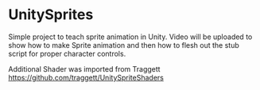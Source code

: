 # UnitySprites
Simple project to teach sprite animation in Unity. Video will be uploaded to show how to make Sprite animation and then how to flesh out the stub script for proper character controls.

Additional Shader was imported from Traggett https://github.com/traggett/UnitySpriteShaders
